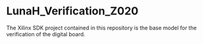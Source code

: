 # LunaH_Verification_Z020
The Xilinx SDK project contained in this repository is the base model for the verification of the digital board.
